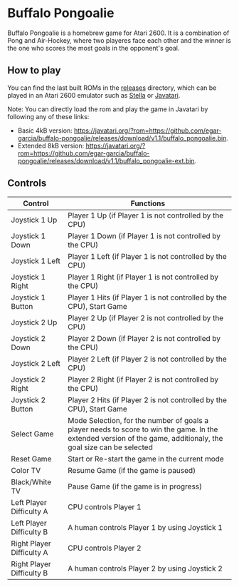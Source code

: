 # Buffalo Pongoalie

Buffalo Pongoalie is a homebrew game for Atari 2600.
It is a combination of Pong and Air-Hockey, where two playeres face each other
and the winner is the one who scores the most goals in the opponent's goal.

## How to play

You can find the last built ROMs in the [releases](https://github.com/egar-garcia/buffalo-pongoalie/releases/latest)
directory, which can be played in an Atari 2600 emulator such as
[Stella](https://stella-emu.github.io/) or [Javatari](https://javatari.org/).

Note: You can directly load the rom and play the game in Javatari by following
any of these links:
* Basic 4kB version: https://javatari.org/?rom=https://github.com/egar-garcia/buffalo-pongoalie/releases/download/v1.1/buffalo_pongoalie.bin.
* Extended 8kB version: https://javatari.org/?rom=https://github.com/egar-garcia/buffalo-pongoalie/releases/download/v1.1/buffalo_pongoalie-ext.bin.

## Controls

| Control | Functions |
| ------- | --------- |
| Joystick 1 Up | Player 1 Up (if Player 1 is not controlled by the CPU) |
| Joystick 1 Down | Player 1 Down (if Player 1 is not controlled by the CPU) |
| Joystick 1 Left | Player 1 Left (if Player 1 is not controlled by the CPU) |
| Joystick 1 Right | Player 1 Right (if Player 1 is not controlled by the CPU) |
| Joystick 1 Button | Player 1 Hits (if Player 1 is not controlled by the CPU), Start Game |
| Joystick 2 Up | Player 2 Up (if Player 2 is not controlled by the CPU) |
| Joystick 2 Down | Player 2 Down (if Player 2 is not controlled by the CPU) |
| Joystick 2 Left | Player 2 Left (if Player 2 is not controlled by the CPU) |
| Joystick 2 Right | Player 2 Right (if Player 2 is not controlled by the CPU) |
| Joystick 2 Button | Player 2 Hits (if Player 2 is not controlled by the CPU), Start Game |
| Select Game | Mode Selection, for the number of goals a player needs to score to win the game. In the extended version of the game, additionaly, the goal size can be selected |
| Reset Game | Start or Re-start the game in the current mode |
| Color TV | Resume Game (if the game is paused) |
| Black/White TV | Pause Game  (if the game is in progress) |
| Left Player Difficulty A | CPU controls Player 1 |
| Left Player Difficulty B | A human controls Player 1 by using Joystick 1 |
| Right Player Difficulty A | CPU controls Player 2 |
| Right Player Difficulty B | A human controls Player 2 by using Joystick 2 |
